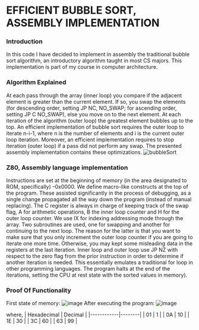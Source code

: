 

# EFFICIENT BUBBLE SORT, ASSEMBLY IMPLEMENTATION

### Introduction
In this code I have decided to implement in assembly the traditional bubble sort algorithm, an introductory algorithm taught in most CS majors. This implementation is part of my course in computer architecture.

### Algorithm Explained
At each pass through the array (inner loop) you compare if the adjacent element is greater than the current element. If so, you swap the elements (for descending order, setting JP NC, NO_SWAP; for ascending order, setting JP C NO_SWAP), else you move on to the next element. At each iteration of the algorithm (outer loop) the greatest element bubbles up to the top. An efficient implementation of bubble sort requires the outer loop to iterate n-i-1, where n is the number of elements and i is the current outer loop iteration. Moreover, an efficient implementation requires to stop iteration (outer loop) if a pass did not perform any swap. The presented assembly implementation contains these optimizations.
![bubbleSort](https://upload.wikimedia.org/wikipedia/commons/c/c8/Bubble-sort-example-300px.gif)

### Z80, Assembly language implementation
Instructions are set at the beginning of memory (in the area designated to ROM, specifically) –0x0000. We define macro-like constructs at the top of the program. These assisted significantly in the process of debugging, as a single change propagated all the way down the program (instead of manual replacing). 
The C register is always in charge of keeping track of the swap flag, A for arithmetic operations, B the inner loop counter and H for the outer loop counter. We use IX for indexing addressing mode through the array. 
Two subroutines are used, one for swapping and another for continuing to the next loop. The reason for the latter is that you want to make sure that you only increment the outer loop counter if you are going to iterate one more time. Otherwise, you may kept some misleading data in the registers at the last iteration. Inner loop and outer loop use JP NZ with respect to the zero flag from the prior instruction in order to determine if another iteration is needed. This essentially emulates a traditional for loop in other programming languages. The program halts at the end of the iterations, setting the CPU at rest state with the sorted values in memory). 

### Proof Of Functionality
First state of memory:
![image](https://github.com/user-attachments/assets/75d04409-b96e-4aaf-b228-1f04c0c7678b)
After executing the program:
![image](https://github.com/user-attachments/assets/a9ad6e03-a858-456d-88d3-28fbb34f921b)

where, 
| Hexadecimal | Decimal |
|------------|--------|
| 01         | 1      |
| 0A         | 10     |
| 1E         | 30     |
| 3C         | 60     |
| 63         | 99     |
